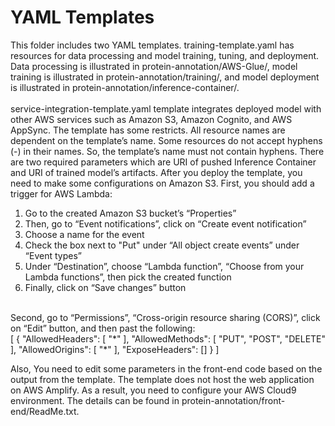 # YAML Templates

This folder includes two YAML templates. training-template.yaml has resources for data processing and model training, tuning, and deployment. Data processing is illustrated in protein-annotation/AWS-Glue/, model training is illustrated in protein-annotation/training/, and model deployment is illustrated in protein-annotation/inference-container/. <br> 
<br>
service-integration-template.yaml template integrates deployed model with other AWS services such as Amazon S3, Amazon Cognito, and AWS AppSync. The template has some restricts. All resource names are dependent on the template’s name. Some resources do not accept hyphens (-) in their names. So, the template’s name must not contain hyphens. There are two required parameters which are URI of pushed Inference Container and URI of trained model’s artifacts. After you deploy the template, you need to make some configurations on Amazon S3. First, you should add a trigger for AWS Lambda: <br>
1.	Go to the created Amazon S3 bucket’s “Properties”
2.	Then, go to “Event notifications”, click on “Create event notification”
3.	Choose a name for the event
4.	Check the box next to "Put" under “All object create events” under “Event types”
5.	Under “Destination”, choose “Lambda function”, “Choose from your Lambda functions”, then pick the created function
6.	Finally, click on “Save changes” button <br>
<br>
Second, go to “Permissions”, “Cross-origin resource sharing (CORS)”, click on “Edit” button, and then past the following: <br>
[
    { 
        "AllowedHeaders": [
            "*"
        ], 
        "AllowedMethods": [
            "PUT",
            "POST",
            "DELETE"
        ], 
        "AllowedOrigins": [
            "*"
        ],
        "ExposeHeaders": [] 
    }
]

Also, You need to edit some parameters in the front-end code based on the output from the template. The template does not host the web application on AWS Amplify. As a result, you need to configure your AWS Cloud9 environment. The details can be found in protein-annotation/front-end/ReadMe.txt.



